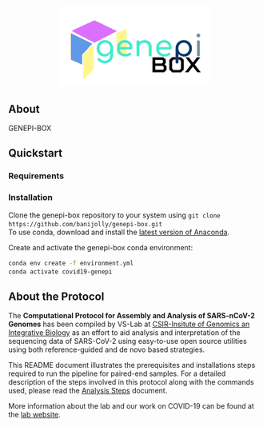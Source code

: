<p align="center">
  <img width="300"  src="https://raw.githubusercontent.com/banijolly/genepi-box/main/logo.png">
</p>

## About
GENEPI-BOX

## Quickstart

### Requirements

### Installation
Clone the genepi-box repository to your system using ```git clone https://github.com/banijolly/genepi-box.git ```
<br>To use conda, download and install the [latest version of Anaconda](https://www.anaconda.com/distribution/).

Create and activate the genepi-box conda environment:
```bash
conda env create -f environment.yml
conda activate covid19-genepi
```

## About the Protocol
The **Computational Protocol for Assembly and Analysis of SARS-nCoV-2 Genomes** has been compiled by VS-Lab at [CSIR-Insitute of Genomics an Integrative Biology](https://www.igib.res.in/) as an effort to aid analysis and interpretation of the sequencing data of SARS-CoV-2 using easy-to-use open source utilities using both reference-guided and de novo based strategies.

This README document illustrates the prerequisites and installations steps required to run the pipeline for paired-end samples. For a detailed description of the steps involved in this protocol along with the commands used, please read the [Analysis Steps](https://github.com/banijolly/Genepi/blob/master/Analysis_Steps.md) document.

More information about the lab and our work on COVID-19 can be found at the [lab website](http://vinodscaria.genomes.in/).
